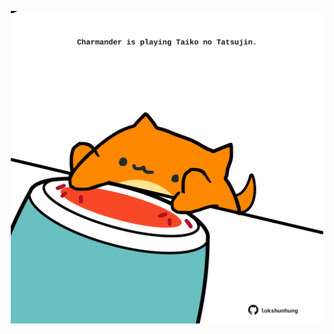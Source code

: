 <!-- built at 11/09/2021, 17:09:05 UTC -->
<p align="center">
  <img width="500" height="500" src="./ReadmeImage.svg">
</p>
